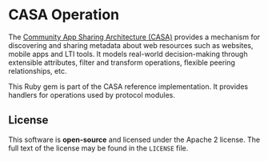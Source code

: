 # CASA Operation

The [Community App Sharing Architecture (CASA)](http://imsglobal.github.io/casa) provides a mechanism for
discovering and sharing metadata about web resources such as websites, mobile
apps and LTI tools. It models real-world decision-making through extensible
attributes, filter and transform operations, flexible peering relationships,
etc.

This Ruby gem is part of the CASA reference implementation. It provides
handlers for operations used by protocol modules.

## License

This software is **open-source** and licensed under the Apache 2 license.
The full text of the license may be found in the `LICENSE` file.

